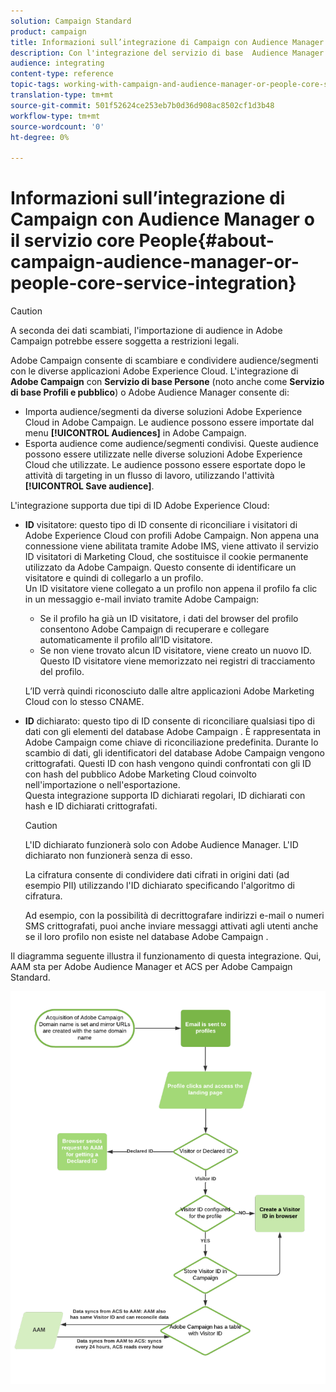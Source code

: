 ```yaml
---
solution: Campaign Standard
product: campaign
title: Informazioni sull’integrazione di Campaign con Audience Manager o il servizio core People
description: Con l'integrazione del servizio di base  Audience Manager / Persone, potete condividere audience o segmenti all'interno delle diverse soluzioni Adobe Experience Cloud.
audience: integrating
content-type: reference
topic-tags: working-with-campaign-and-audience-manager-or-people-core-service
translation-type: tm+mt
source-git-commit: 501f52624ce253eb7b0d36d908ac8502cf1d3b48
workflow-type: tm+mt
source-wordcount: '0'
ht-degree: 0%

---
```



# Informazioni sull’integrazione di Campaign con Audience Manager o il servizio core People{#about-campaign-audience-manager-or-people-core-service-integration}

>[!CAUTION]
>
>A seconda dei dati scambiati, l&#39;importazione di audience in  Adobe Campaign potrebbe essere soggetta a restrizioni legali.

 Adobe Campaign consente di scambiare e condividere audience/segmenti con le diverse applicazioni Adobe Experience Cloud. L&#39;integrazione di **Adobe Campaign** con **Servizio di base Persone** (noto anche come **Servizio di base Profili e pubblico**) o Adobe Audience Manager consente di:

* Importa audience/segmenti da diverse soluzioni Adobe Experience Cloud in  Adobe Campaign. Le audience possono essere importate dal menu **[!UICONTROL Audiences]** in  Adobe Campaign.
* Esporta audience come audience/segmenti condivisi. Queste audience possono essere utilizzate nelle diverse soluzioni Adobe Experience Cloud che utilizzate. Le audience possono essere esportate dopo le attività di targeting in un flusso di lavoro, utilizzando l&#39;attività **[!UICONTROL Save audience]**.

L&#39;integrazione supporta due tipi di ID Adobe Experience Cloud:

* **ID** visitatore: questo tipo di ID consente di riconciliare i visitatori di Adobe Experience Cloud con  profili Adobe Campaign. Non appena una connessione viene abilitata tramite  Adobe IMS, viene attivato il servizio ID visitatori di Marketing Cloud, che sostituisce il cookie permanente utilizzato da  Adobe Campaign. Questo consente di identificare un visitatore e quindi di collegarlo a un profilo.
   <br>Un ID visitatore viene collegato a un profilo non appena il profilo fa clic in un messaggio e-mail inviato tramite  Adobe Campaign:
   * Se il profilo ha già un ID visitatore, i dati del browser del profilo consentono  Adobe Campaign di recuperare e collegare automaticamente il profilo all’ID visitatore.
   * Se non viene trovato alcun ID visitatore, viene creato un nuovo ID. Questo ID visitatore viene memorizzato nei registri di tracciamento del profilo.

   L’ID verrà quindi riconosciuto dalle altre applicazioni Adobe Marketing Cloud con lo stesso CNAME.

* **ID** dichiarato: questo tipo di ID consente di riconciliare qualsiasi tipo di dati con gli elementi del database Adobe Campaign . È rappresentata in  Adobe Campaign come chiave di riconciliazione predefinita. Durante lo scambio di dati, gli identificatori del database Adobe Campaign  vengono crittografati. Questi ID con hash vengono quindi confrontati con gli ID con hash del pubblico Adobe Marketing Cloud coinvolto nell&#39;importazione o nell&#39;esportazione.
   <br>Questa integrazione supporta ID dichiarati regolari, ID dichiarati con hash e ID dichiarati crittografati.

   >[!CAUTION]
   >
   >L&#39;ID dichiarato funzionerà solo con Adobe Audience Manager. L&#39;ID dichiarato non funzionerà senza di esso.

   La cifratura consente di condividere dati cifrati in origini dati (ad esempio PII) utilizzando l&#39;ID dichiarato specificando l&#39;algoritmo di cifratura.

   Ad esempio, con la possibilità di decrittografare indirizzi e-mail o numeri SMS crittografati, puoi anche inviare messaggi attivati agli utenti anche se il loro profilo non esiste nel database Adobe Campaign .

Il diagramma seguente illustra il funzionamento di questa integrazione. Qui, AAM sta per Adobe Audience Manager et ACS per  Adobe Campaign Standard.

![](assets/aam_diagram.png)